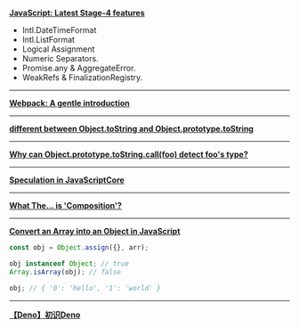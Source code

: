 **[JavaScript: Latest Stage-4 features](https://dev.to/hemanth/stage-4-features-5a26)**

- Intl.DateTimeFormat
- Intl.ListFormat
- Logical Assignment
- Numeric Separators.
- Promise.any & AggregateError.
- WeakRefs & FinalizationRegistry.

---

**[Webpack: A gentle introduction](https://ui.dev/webpack/)**

---

**[different between Object.toString and Object.prototype.toString](https://stackoverflow.com/questions/26333923/different-between-object-tostring-and-object-prototype-tostring)**

---

**[Why can Object.prototype.toString.call(foo) detect foo's type?](https://stackoverflow.com/questions/28881720/why-can-object-prototype-tostring-callfoo-detect-foos-type)**

---

**[Speculation in JavaScriptCore](https://webkit.org/blog/10308/speculation-in-javascriptcore/)**

---

**[What The... is 'Composition'?](https://whatthefork.is/composition#composition-in-math)**

---

**[Convert an Array into an Object in JavaScript](https://masteringjs.io/tutorials/fundamentals/array-to-object)**

```javascript
const obj = Object.assign({}, arr);

obj instanceof Object; // true
Array.isArray(obj); // false

obj; // { '0': 'hello', '1': 'world' }
```

---

**[【Deno】初识Deno](https://juejin.im/post/6844904162422063111)**
